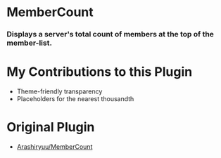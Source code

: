 # MemberCount
### Displays a server's total count of members at the top of the member-list.

# My Contributions to this Plugin
 * Theme-friendly transparency
 * Placeholders for the nearest thousandth

# Original Plugin
 * [Arashiryuu/MemberCount](https://github.com/Arashiryuu/crap/tree/master/ToastIntegrated/MemberCount)